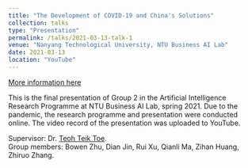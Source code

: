 ```yaml
---
title: "The Development of COVID-19 and China's Solutions"
collection: talks
type: "Presentation"
permalink: /talks/2021-03-13-talk-1
venue: "Nanyang Technological University, NTU Business AI Lab"
date: 2021-03-13
location: "YouTube"
---
```

<a href="https://www.youtube.com/watch?v=p9Y5qDjruN8&t=29s" target="_blank">More information here</a>

This is the final presentation of Group 2 in the Artificial Intelligence Research Programme at NTU Business AI Lab, spring 2021. 
Due to the pandemic, the research programme and presentation were conducted online. The video record of the presentation was uploaded to YouTube.

Supervisor: Dr. <a href="https://dr.ntu.edu.sg/cris/rp/rp00631" target="_blank">Teoh Teik Toe</a>.\
Group members: Bowen Zhu, Dian Jin, Rui Xu, Qianli Ma, Zihan Huang, Zhiruo Zhang.